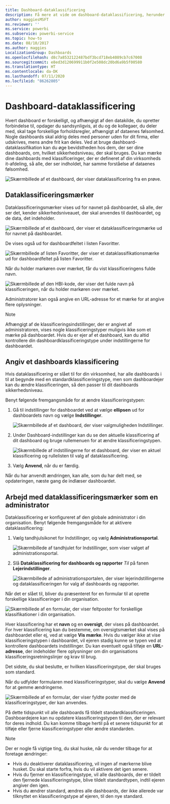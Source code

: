 ```yaml
---
title: Dashboard-dataklassificering
description: Få mere at vide om dashboard-dataklassificering, herunder hvordan en administrator skal konfigurere det, og hvordan dashboard-ejere kan ændre klassificeringen.
author: maggiesMSFT
ms.reviewer: ''
ms.service: powerbi
ms.subservice: powerbi-service
ms.topic: how-to
ms.date: 08/10/2017
ms.author: maggies
LocalizationGroup: Dashboards
ms.openlocfilehash: d8c7a8532122487bdf3bcd718eb4089cb7c67008
ms.sourcegitcommit: e8ed3d120699911b0f2e508dc20bd6a9b5f00580
ms.translationtype: HT
ms.contentlocale: da-DK
ms.lasthandoff: 07/11/2020
ms.locfileid: "86262805"
---
```

# <a name="dashboard-data-classification"></a>Dashboard-dataklassificering
Hvert dashboard er forskelligt, og afhængigt af den datakilde, du opretter forbindelse til, opdager du sandsynligvis, at du og de kollegaer, du deler med, skal tage forskellige forholdsregler, afhængigt af dataenes følsomhed. Nogle dashboards skal aldrig deles med personer uden for dit firma, eller udskrives, mens andre frit kan deles. Ved at bruge dashboard-dataklassifikation kan du øge bevidstheden hos dem, der ser dine dashboards, om, hvilket sikkerhedsniveau, der skal bruges. Du kan mærke dine dashboards med klassificeringer, der er defineret af din virksomheds it-afdeling, så alle, der ser indholdet, har samme forståelse af dataenes følsomhed.

![Skærmbillede af et dashboard, der viser dataklassificering fra en prøve.](media/service-data-classification/dashboard_tagged_as_hbi.png)

## <a name="data-classification-tags"></a>Dataklassificeringsmærker
Dataklassificeringsmærker vises ud for navnet på dashboardet, så alle, der ser det, kender sikkerhedsniveauet, der skal anvendes til dashboardet, og de data, det indeholder.

![Skærmbillede af et dashboard, der viser et dataklassificeringsmærke ud for navnet på dashboardet.](media/service-data-classification/tag_next_to_title.png)

De vises også ud for dashboardfeltet i listen Favoritter.

![Skærmbillede af listen Favoritter, der viser et dataklassifikationsmærke ud for dashboardfeltet på listen Favoritter.](media/service-data-classification/tag_on_dashboard_tile.png)

Når du holder markøren over mærket, får du vist klassificeringens fulde navn.

![Skærmbillede af den HBI-kode, der viser det fulde navn på klassificeringen, når du holder markøren over mærket. ](media/service-data-classification/tag_tooltip.png)

Administratorer kan også angive en URL-adresse for et mærke for at angive flere oplysninger.

> [!NOTE]
> Afhængigt af de klassificeringsindstillinger, der er angivet af administratoren, vises nogle klassificeringstyper muligvis ikke som et mærke på dashboardet. Hvis du er ejer af et dashboard, kan du altid kontrollere din dashboardklassificeringstype under indstillingerne for dashboardet.
> 
> 

## <a name="setting-a-dashboards-classification"></a>Angiv et dashboards klassificering
Hvis dataklassificering er slået til for din virksomhed, har alle dashboards i til at begynde med en standardklassificeringstype, men som dashboardejer kan du ændre klassificeringen, så den passer til dit dashboards sikkerhedsniveau.

Benyt følgende fremgangsmåde for at ændre klassificeringstypen:

1. Gå til indstillinger for dashboardet ved at vælge **ellipsen** ud for dashboardets navn og vælge **Indstillinger**.
   
    ![Skærmbillede af et dashboard, der viser valgmuligheden Indstillinger.](media/service-data-classification/dashboard_settings.png)
2. Under Dashboard-indstillinger kan du se den aktuelle klassificering af dit dashboard og bruge rullemenuen for at ændre klassificeringstypen.
   
    ![Skærmbillede af indstillingerne for et dashboard, der viser en aktuel klassificering og rullelisten til valg af dataklassificering.](media/service-data-classification/classification_setting_dropdown.png)
3. Vælg **Anvend**, når du er færdig.

Når du har anvendt ændringen, kan alle, som du har delt med, se opdateringen, næste gang de indlæser dashboardet.

## <a name="working-with-data-classification-tags-as-an-admin"></a>Arbejd med dataklassificeringsmærker som en administrator
Dataklassificering er konfigureret af den globale administrator i din organisation. Benyt følgende fremgangsmåde for at aktivere dataklassificering:

1. Vælg tandhjulsikonet for Indstillinger, og vælg **Administrationsportal**.
   
    ![Skærmbillede af tandhjulet for Indstillinger, som viser valget af administrationsportal.](media/service-data-classification/admin_portal_in_settings.png)
2. Slå **Dataklassificering for dashboards og rapporter** *Til* på fanen **Lejerindstillinger**.
   
    ![Skærmbillede af administrationsportalen, der viser lejerindstillingerne og dataklassificeringen for valg af dashboards og rapporter.](media/service-data-classification/data_classification_switch_location.png)

Når det er slået til, bliver du præsenteret for en formular til at oprette forskellige klassificeringer i din organisation.

![Skærmbillede af en formular, der viser feltposter for forskellige klassifikationer i din organisation.](media/service-data-classification/blank_classification_form.png)

Hver klassificering har et **navn** og en **oversigt**, der vises på dashboardet. For hver klassificering kan du bestemme, om oversigtsmærket skal vises på dashboardet eller ej, ved at vælge **Vis mærke**. Hvis du vælger ikke at vise klassificeringstypen i dashboardet, vil ejeren stadig kunne se typen ved at kontrollere dashboardets indstillinger. Du kan eventuelt også tilføje en **URL-adresse**, der indeholder flere oplysninger om din organisations klassificeringsretningslinjer og krav til brug.  

Det sidste, du skal beslutte, er hvilken klassificeringstype, der skal bruges som standard.  

Når du udfylder formularen med klassificeringstyper, skal du vælge **Anvend** for at gemme ændringerne.

![Skærmbillede af en formular, der viser fyldte poster med de klassificeringstyper, der kan anvendes.](media/service-data-classification/filled_in_classification_form.png)

På dette tidspunkt vil alle dashboards få tildelt standardklassificeringen. Dashboardejere kan nu opdatere klassificeringstypen til den, der er relevant for deres indhold. Du kan komme tilbage hertil på et senere tidspunkt for at tilføje eller fjerne klassificeringstyper eller ændre standarden.  

> [!NOTE]
> Der er nogle få vigtige ting, du skal huske, når du vender tilbage for at foretage ændringer:
> 
> * Hvis du deaktiverer dataklassificering, vil ingen af mærkerne blive husket. Du skal starte forfra, hvis du vil aktivere det igen senere.  
> * Hvis du fjerner en klassificeringstype, vil alle dashboards, der er tildelt den fjernede klassificeringstype, blive tildelt standardtypen, indtil ejeren angiver den igen.  
> * Hvis du ændrer standard, ændres alle dashboards, der ikke allerede var tilknyttet en klassificeringstype af ejeren, til den nye standard.
> 
> 

